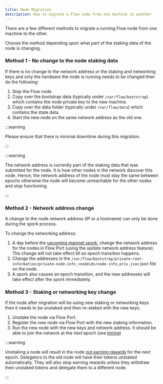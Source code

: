 ```yaml
---
title: Node Migration
description: How to migrate a Flow node from one machine to another
---
```


There are a few different methods to migrate a running Flow node from one machine to the other.

Choose the method depending upon what part of the staking data of the node is changing.

### Method 1 - No change to the node staking data

If there is no change to the network address or the staking and networking keys and only the hardware the node is running needs to be changed then do the following:
1. Stop the Flow node.
2. Copy over the bootstrap data (typically under `/var/flow/bootstrap`) which contains the node private key to the new machine.
3. Copy over the data folder (typically under `/var/flow/data`) which contains the state data.
4. Start the new node on the same network address as the old one.

:::warning

Please ensure that there is minimal downtime during this migration.

:::

:::warning

The network address is currently part of the staking data that was submitted for the node. It is how other nodes in the network discover this node.
Hence, the network address of the node must stay the same between epochs otherwise the node will become unreachable for the other nodes and stop functioning.

:::

### Method 2 - Network address change

A change to the node network address (IP or a hostname) can only be done during the spork process.

To change the networking address:
1. A day before the [upcoming mainnet spork](./upcoming-sporks.md), change the network address for the nodes in Flow Port (using the update network address feature).
The change will not take effect till an epoch transition happens.
2. Change the addresses in the `/var/flow/bootstrap/private-root-information/private-node-info_<nodeid>/node-info.priv.json` json file on the node.
3. A spork also causes an epoch transition, and the new addresses will take effect after the spork immediately.

### Method 3 - Staking or networking key change

If the node after migration will be using new staking or networking keys then it needs to be unstaked and then re-staked with the new keys.

1. Unstake the node via Flow Port.
2. Register the new node via Flow Port with the new staking information.
3. Run the new node with the new keys and network address. It should be able to join the network at the next epoch (see [timing](./node-bootstrap.md#timing))

:::warning

Unstaking a node will result in the node [not earning rewards](../../../architecture/staking/06-technical-overview.md#staking-operations-available-to-all-stakers) for the next epoch.
Delegators to the old node will have their tokens unstaked automatically. They will also stop earning rewards unless they withdraw their unstaked tokens and delegate them to a different node.

:::
